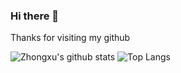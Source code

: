 ### Hi there 👋

Thanks for visiting my github

<!--
**ProfessionalFarmer/ProfessionalFarmer** is a ✨ _special_ ✨ repository because its `README.md` (this file) appears on your GitHub profile.

Here are some ideas to get you started:

- 🔭 I’m currently working on ...
- 🌱 I’m currently learning ...
- 👯 I’m looking to collaborate on ...
- 🤔 I’m looking for help with ...
- 💬 Ask me about ...
- 📫 How to reach me: ...
- 😄 Pronouns: ...
- ⚡ Fun fact: ...
-->

![Zhongxu's github stats](https://github-readme-stats.vercel.app/api?username=ProfessionalFarmer&include_all_commits=true&bg_color=30,e96443,904e95&title_color=fff&text_color=fff)
![Top Langs](https://github-readme-stats.vercel.app/api/top-langs/?username=ProfessionalFarmer&hide=html,jupyter%20notebook,javascript&layout=compact&langs_count=10)
